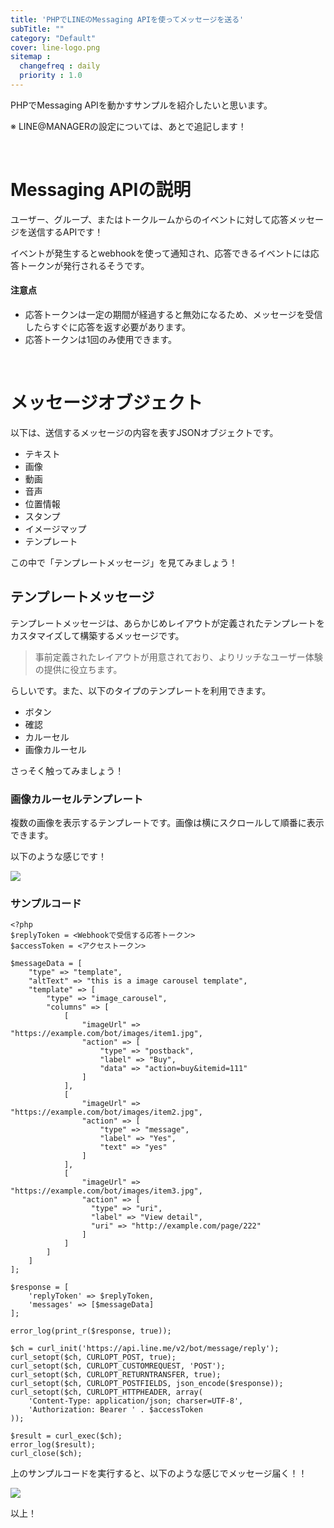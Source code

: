 ```yaml
---
title: 'PHPでLINEのMessaging APIを使ってメッセージを送る'
subTitle: ""
category: "Default"
cover: line-logo.png
sitemap :
  changefreq : daily
  priority : 1.0
---
```


PHPでMessaging APIを動かすサンプルを紹介したいと思います。

※ LINE@MANAGERの設定については、あとで追記します！

<br>

# Messaging APIの説明

ユーザー、グループ、またはトークルームからのイベントに対して応答メッセージを送信するAPIです！

イベントが発生するとwebhookを使って通知され、応答できるイベントには応答トークンが発行されるそうです。

#### 注意点

- 応答トークンは一定の期間が経過すると無効になるため、メッセージを受信したらすぐに応答を返す必要があります。
- 応答トークンは1回のみ使用できます。

<br>

# メッセージオブジェクト

以下は、送信するメッセージの内容を表すJSONオブジェクトです。

- テキスト
- 画像
- 動画
- 音声
- 位置情報
- スタンプ
- イメージマップ
- テンプレート

この中で「テンプレートメッセージ」を見てみましょう！

## テンプレートメッセージ

テンプレートメッセージは、あらかじめレイアウトが定義されたテンプレートをカスタマイズして構築するメッセージです。

> 事前定義されたレイアウトが用意されており、よりリッチなユーザー体験の提供に役立ちます。

らしいです。また、以下のタイプのテンプレートを利用できます。

- ボタン
- 確認
- カルーセル
- 画像カルーセル

さっそく触ってみましょう！

### 画像カルーセルテンプレート

複数の画像を表示するテンプレートです。画像は横にスクロールして順番に表示できます。

以下のような感じです！

![](./img-1.png)

### サンプルコード

```php:title=sample.php
<?php
$replyToken = <Webhookで受信する応答トークン>
$accessToken = <アクセストークン>

$messageData = [
    "type" => "template",
    "altText" => "this is a image carousel template",
    "template" => [
        "type" => "image_carousel",
        "columns" => [
            [
                "imageUrl" => "https://example.com/bot/images/item1.jpg",
                "action" => [
                    "type" => "postback",
                    "label" => "Buy",
                    "data" => "action=buy&itemid=111"
                ]
            ],
            [
                "imageUrl" => "https://example.com/bot/images/item2.jpg",
                "action" => [
                    "type" => "message",
                    "label" => "Yes",
                    "text" => "yes"
                ]
            ],
            [
                "imageUrl" => "https://example.com/bot/images/item3.jpg",
                "action" => [
                  "type" => "uri",
                  "label" => "View detail",
                  "uri" => "http://example.com/page/222"
                ]
            ]
        ]
    ]
];

$response = [
    'replyToken' => $replyToken,
    'messages' => [$messageData]
];

error_log(print_r($response, true));

$ch = curl_init('https://api.line.me/v2/bot/message/reply');
curl_setopt($ch, CURLOPT_POST, true);
curl_setopt($ch, CURLOPT_CUSTOMREQUEST, 'POST');
curl_setopt($ch, CURLOPT_RETURNTRANSFER, true);
curl_setopt($ch, CURLOPT_POSTFIELDS, json_encode($response));
curl_setopt($ch, CURLOPT_HTTPHEADER, array(
    'Content-Type: application/json; charser=UTF-8',
    'Authorization: Bearer ' . $accessToken
));

$result = curl_exec($ch);
error_log($result);
curl_close($ch);
```

上のサンプルコードを実行すると、以下のような感じでメッセージ届く！！

![](./img-2.png)

以上！
